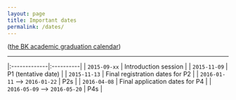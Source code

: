 ```yaml
---
layout: page
title: Important dates
permalink: /dates/
---
```



([the BK academic graduation calendar](http://studenten.tudelft.nl/fileadmin/Files/studentenportal/os/BKspecifiek/Afstudeerkalender_2015-2016.pdf))

- - -

|:-------------|:----------|
| `2015-09-xx` | Introduction session |
| `2015-11-09` | P1 (tentative date)  |
| `2015-11-13` | Final registration dates for P2 |
| `2016-01-11` --> `2016-01-22` | P2s |
| `2016-04-08` | Final application dates for P4 |
| `2016-05-09` --> `2016-05-20` | P4s |


